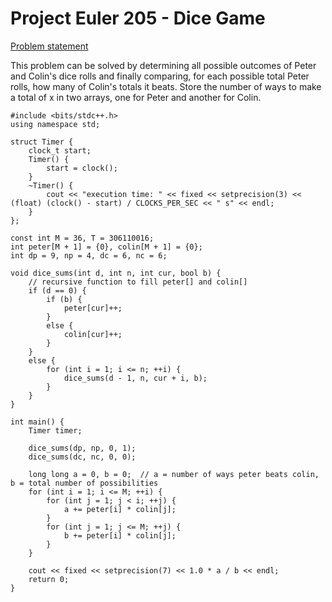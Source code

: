 # Project Euler 205 - Dice Game

[Problem statement](https://projecteuler.net/problem=205)

This problem can be solved by determining all possible outcomes of Peter and Colin's dice rolls and finally comparing, for each possible total Peter rolls, how many of Colin's totals it beats. Store the number of ways to make a total of x in two arrays, one for Peter and another for Colin.

    #include <bits/stdc++.h>
    using namespace std;
    
    struct Timer {
        clock_t start;
        Timer() {
            start = clock();
        }
        ~Timer() {
            cout << "execution time: " << fixed << setprecision(3) << (float) (clock() - start) / CLOCKS_PER_SEC << " s" << endl;
        }
    };

    const int M = 36, T = 306110016;
    int peter[M + 1] = {0}, colin[M + 1] = {0};
    int dp = 9, np = 4, dc = 6, nc = 6; 
    
    void dice_sums(int d, int n, int cur, bool b) {
        // recursive function to fill peter[] and colin[]
        if (d == 0) {
            if (b) {
                peter[cur]++;
            }
            else {
                colin[cur]++;
            }
        }
        else {
            for (int i = 1; i <= n; ++i) {
                dice_sums(d - 1, n, cur + i, b);
            }
        }
    }
    
    int main() {
        Timer timer;
        
        dice_sums(dp, np, 0, 1);
        dice_sums(dc, nc, 0, 0);
        
        long long a = 0, b = 0;  // a = number of ways peter beats colin, b = total number of possibilities
        for (int i = 1; i <= M; ++i) {
            for (int j = 1; j < i; ++j) {
                a += peter[i] * colin[j];
            }
            for (int j = 1; j <= M; ++j) {
                b += peter[i] * colin[j];
            }
        }
        
        cout << fixed << setprecision(7) << 1.0 * a / b << endl;
        return 0;
    }

    
